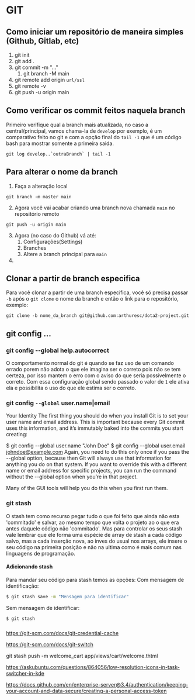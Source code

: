 # GIT

## Como iniciar um repositório de maneira simples (Github, Gitlab, etc)

1. git init
2. git add .
3. git commit -m "..."
   1. git branch -M main
4. git remote add origin `url/ssl`
5. git remote -v
6. git push -u origin main

## Como verificar os commit feitos naquela branch

Primeiro verifique qual a branch mais atualizada, no caso a central/principal, vamos chama-la de `develop` por exemplo, é um comparativo feito no git e com a opção final do `tail -1` que é um código bash para mostrar somente a primeira saida.

```
git log develop..`outraBranch` | tail -1
```

## Para alterar o nome da branch

1. Faça a alteração local

```
git branch -m master main
```

2. Agora você vai acabar criando uma branch nova chamada `main` no repositório remoto

```
git push -u origin main
```

3. Agora (no caso do Github) vá até:
   1. Configurações(Settings)
   2. Branches
   3. Altere a branch principal para `main`
4. 

## Clonar a partir de branch especifica
Para você clonar a partir de uma branch especifica, você só precisa passar `-b` após o `git clone` o nome da branch e então o link para o repositório, exemplo:

`git clone -b nome_da_branch git@github.com:arthuresc/dota2-project.git`

## git config ...

### git config --global help.autocorrect
O comportamento normal do git é quando se faz uso de um comando errado porem não adota o que ele imagina ser o correto pois não se tem certeza, por isso mantem o erro com o aviso do que seria possivelmente o correto.
Com essa configuração global sendo passado o valor de `1` ele ativa ela e possibilita o uso do que ele estima ser o correto.


### git config `--global` user.name|email

Your Identity
The first thing you should do when you install Git is to set your user name and email address. This is important because every Git commit uses this information, and it’s immutably baked into the commits you start creating:

$ git config --global user.name "John Doe"
$ git config --global user.email johndoe@example.com
Again, you need to do this only once if you pass the --global option, because then Git will always use that information for anything you do on that system. If you want to override this with a different name or email address for specific projects, you can run the command without the --global option when you’re in that project.

Many of the GUI tools will help you do this when you first run them.

### git stash

O stash tem como recurso pegar tudo o que foi feito que ainda não esta 'commitado' e salvar, ao mesmo tempo que volta o projeto ao o que era antes daquele código não 'commitado'.
Mas para controlar os seus stash vale lembrar que ele forma uma espécie de array de stash a cada código salvo, mas a cada inserção nova, ao inves do usual nos arrays, ele insere o seu código na primeira posição e não na ultima como é mais comum nas linguagens de programação.

#### Adicionando stash 
Para mandar seu código para stash temos as opções:
Com mensagem de identificação:
```bash
$ git stash save -m "Mensagem para identificar"
```
Sem mensagem de identificar:
```bash
$ git stash
```

### 


https://git-scm.com/docs/git-credential-cache

https://git-scm.com/docs/git-switch

git stash push -m welcome_cart app/views/cart/welcome.thtml


https://askubuntu.com/questions/864056/low-resolution-icons-in-task-switcher-in-kde


https://docs.github.com/en/enterprise-server@3.4/authentication/keeping-your-account-and-data-secure/creating-a-personal-access-token